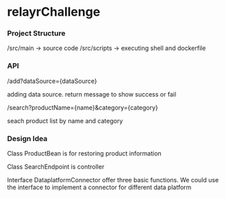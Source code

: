 # relayrChallenge
### Project Structure
/src/main -> source code
/src/scripts -> executing shell and dockerfile
### API
/add?dataSource={dataSource}

adding data source. return message to show success or fail

/search?productName={name}&category={category}

seach product list by name and category

### Design Idea
Class ProductBean is for restoring product information

Class SearchEndpoint is controller

Interface DataplatformConnector offer three basic functions. We could use the interface to implement a connector for different data platform


